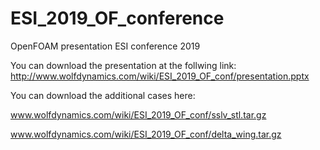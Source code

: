 # ESI_2019_OF_conference
OpenFOAM presentation ESI conference 2019

You can download the presentation at the follwing link:
http://www.wolfdynamics.com/wiki/ESI_2019_OF_conf/presentation.pptx


You can download the additional cases here:

www.wolfdynamics.com/wiki/ESI_2019_OF_conf/sslv_stl.tar.gz

www.wolfdynamics.com/wiki/ESI_2019_OF_conf/delta_wing.tar.gz
